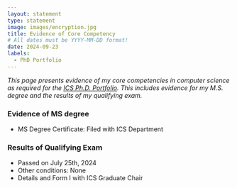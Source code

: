 ```yaml
---
layout: statement
type: statement
image: images/encryption.jpg
title: Evidence of Core Competency
# All dates must be YYYY-MM-DD format!
date: 2024-09-23
labels:
  - PhD Portfolio
---
```


*This page presents evidence of my core competencies in computer science as required for the [ICS Ph.D. Portfolio](https://philipmjohnson.org/essays/why-and-how-to-write-a-high-quality-phd-portfolio.html). This includes evidence for my M.S. degree and the results of my qualifying exam.*

### Evidence of MS degree

- MS Degree Certificate: Filed with ICS Department

### Results of Qualifying Exam
- Passed on July 25th, 2024
- Other conditions: None
- Details and Form I with ICS Graduate Chair